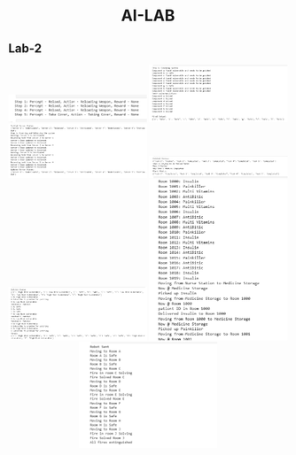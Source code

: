 <h1 align="center">
<br>
AI-LAB
</h1>

## Lab-2

<p align="center">
  <img src="screenshots/pubg_task.png" width="250" alt="pubg_task">
  <img src="screenshots/Q1.png" width="250" alt="Q1">
  <img src="screenshots/Q2.png" width="250" alt="Q2">
  <img src="screenshots/Q3.png" width="250" alt="Q3">
  <img src="screenshots/Q4.png" width="250" alt="Q4">
  <img src="screenshots/Q5.png" width="250" alt="Q5">
  <img src="screenshots/Q6.png" width="250" alt="Q6">
</p>
